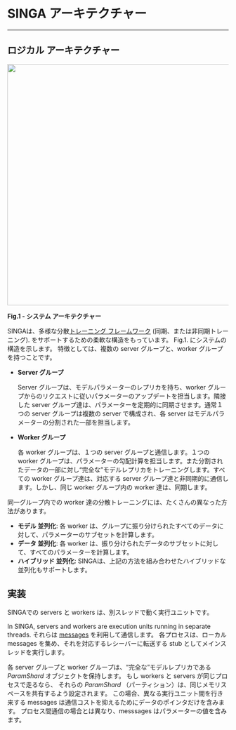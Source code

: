 # SINGA アーキテクチャー

---

## ロジカル アーキテクチャー

<img src="../../images/logical.png" style="width: 550px"/>
<p><strong> Fig.1 - システム アーキテクチャー</strong></p>

SINGAは、多様な分散[トレーニング フレームワーク](frameworks.html) (同期、または非同期トレーニング).
をサポートするための柔軟な構造をもっています。
Fig.1. にシステムの構造を示します。
特徴としては、複数の server グループと、worker グループを持つことです。

* **Server グループ**

  Server グループは、モデルパラメーターのレプリカを持ち、worker グループからのリクエストに従いパラメーターのアップデートを担当します。隣接した server グループ達は、パラメーターを定期的に同期させます。通常１つの server グループは複数の server で構成され、各 server はモデルパラメーターの分割された一部を担当します。

* **Worker グループ**

  各 worker グループは、１つの server グループと通信します。１つの worker グループは、パラメーターの勾配計算を担当します。また分割されたデータの一部に対し“完全な”モデルレプリカをトレーニングします。すべての worker グループ達は、対応する server グループ達と非同期的に通信します。しかし、同じ worker グループ内の worker 達は、同期します。

同一グループ内での worker 達の分散トレーニングには、たくさんの異なった方法があります。

  * **モデル 並列化**: 各 worker は、グループに振り分けられたすべてのデータに対して、パラメーターのサブセットを計算します。
  * **データ 並列化**: 各 worker は、振り分けられたデータのサブセットに対して、すべてのパラメーターを計算します。
  * **ハイブリッド 並列化**: SINGAは、上記の方法を組み合わせたハイブリッドな並列化もサポートします。


## 実装

SINGAでの servers と workers は、別スレッドで動く実行ユニットです。

In SINGA, servers and workers are execution units running in separate threads.
それらは [messages](communication.html) を利用して通信します。
各プロセスは、ローカル messages を集め、それを対応するレシーバーに転送する stub としてメインスレッドを実行します。

各 server グループと worker グループは、“完全な”モデルレプリカである *ParamShard* オブジェクトを保持します。
もし workers と servers が同じプロセスで走るなら、
それらの *ParamShard* （パーティション）は、同じメモリスペースを共有するよう設定されます。
この場合、異なる実行ユニット間を行き来する messages は通信コストを抑えるためにデータのポインタだけを含みます。
プロセス間通信の場合とは異なり、messsages はパラメーターの値を含みます。
